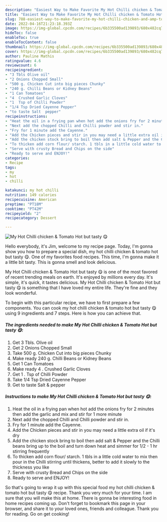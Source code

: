 ```yaml
---
description: "Easiest Way to Make Favorite My Hot Chilli chicken & Tomato Hot but tasty 😋"
title: "Easiest Way to Make Favorite My Hot Chilli chicken & Tomato Hot but tasty 😋"
slug: 788-easiest-way-to-make-favorite-my-hot-chilli-chicken-and-amp-tomato-hot-but-tasty
date: 2022-04-16T21:23:18.393Z
image: https://img-global.cpcdn.com/recipes/6b335500ad139893/680x482cq70/my-hot-chilli-chicken-tomato-hot-but-tasty-recipe-main-photo.jpg
hideToc: false
enableToc: true
enableTocContent: false
thumbnail: https://img-global.cpcdn.com/recipes/6b335500ad139893/680x482cq70/my-hot-chilli-chicken-tomato-hot-but-tasty-recipe-main-photo.jpg
cover: https://img-global.cpcdn.com/recipes/6b335500ad139893/680x482cq70/my-hot-chilli-chicken-tomato-hot-but-tasty-recipe-main-photo.jpg
author: Pauline Mathis
ratingvalue: 4.6
reviewcount: 6
recipeingredient:
- "3 Tbls Olive oil"
- "2 Onions Chopped Small"
- "500 g. Chicken Cut into big pieces Chunky"
- "240 g. Chilli Beans or Kidney Beans"
- "1 Can Tomatoes"
- "4  Crushed Garlic Cloves"
- "1  Tsp of Chilli Powder"
- "1/4 Tsp Dried Cayenne Pepper"
- "to taste Salt  pepper"
recipeinstructions:
- "Heat the oil in a frying pan when hot add the onions fry for 2 minutes then add the garlic and mix and stir for 1 more minute"
- "Next add the chopped Chilli and Chilli powder and stir in."
- "Fry for 1 minute add the Cayenne."
- "Add the Chicken pieces and stir in you may need a little extra oil if it&#39;s dry"
- "Add the chicken stock bring to boil then add salt & Pepper and the Chilli beans bring up to the boil and turn down heat and simmer for 1/2 - 1 hr stirring frequently"
- "To thicken add corn flour/ starch. 1 tbls in a little cold water to mix then pour in the Chilli stirring until thickens, better to add it slowly to the thickness you like"
- "Serve with crusty Bread and Chips on the side"
- "Ready to serve and ENJOY!"
categories:
- Recipe
tags:
- my
- hot
- chilli

katakunci: my hot chilli 
nutrition: 149 calories
recipecuisine: American
preptime: "PT18M"
cooktime: "PT42M"
recipeyield: "2"
recipecategory: Dessert

---
```



![My Hot Chilli chicken & Tomato Hot but tasty 😋](https://img-global.cpcdn.com/recipes/6b335500ad139893/680x482cq70/my-hot-chilli-chicken-tomato-hot-but-tasty-recipe-main-photo.jpg)

Hello everybody, it's Jim, welcome to my recipe page. Today, I'm gonna show you how to prepare a special dish, my hot chilli chicken & tomato hot but tasty 😋. One of my favorites food recipes. This time, I'm gonna make it a little bit tasty. This is gonna smell and look delicious.



My Hot Chilli chicken & Tomato Hot but tasty 😋 is one of the most favored of recent trending meals on earth. It's enjoyed by millions every day. It's simple, it's quick, it tastes delicious. My Hot Chilli chicken & Tomato Hot but tasty 😋 is something that I have loved my entire life. They're fine and they look wonderful.


To begin with this particular recipe, we have to first prepare a few components. You can cook my hot chilli chicken & tomato hot but tasty 😋 using 9 ingredients and 7 steps. Here is how you can achieve that.

<!--inarticleads1-->

##### The ingredients needed to make My Hot Chilli chicken & Tomato Hot but tasty 😋:

1. Get 3 Tbls. Olive oil
1. Get 2 Onions Chopped Small
1. Take 500 g. Chicken Cut into big pieces Chunky
1. Make ready 240 g. Chilli Beans or Kidney Beans
1. Get 1 Can Tomatoes
1. Make ready 4 . Crushed Garlic Cloves
1. Get 1 . Tsp of Chilli Powder
1. Take 1/4 Tsp Dried Cayenne Pepper
1. Get to taste Salt & pepper




<!--inarticleads2-->

##### Instructions to make My Hot Chilli chicken & Tomato Hot but tasty 😋:

1. Heat the oil in a frying pan when hot add the onions fry for 2 minutes then add the garlic and mix and stir for 1 more minute
1. Next add the chopped Chilli and Chilli powder and stir in.
1. Fry for 1 minute add the Cayenne.
1. Add the Chicken pieces and stir in you may need a little extra oil if it&#39;s dry
1. Add the chicken stock bring to boil then add salt & Pepper and the Chilli beans bring up to the boil and turn down heat and simmer for 1/2 - 1 hr stirring frequently
1. To thicken add corn flour/ starch. 1 tbls in a little cold water to mix then pour in the Chilli stirring until thickens, better to add it slowly to the thickness you like
1. Serve with crusty Bread and Chips on the side
1. Ready to serve and ENJOY!



So that's going to wrap it up with this special food my hot chilli chicken & tomato hot but tasty 😋 recipe. Thank you very much for your time. I am sure that you will make this at home. There is gonna be interesting food in home recipes coming up. Don't forget to bookmark this page in your browser, and share it to your loved ones, friends and colleague. Thank you for reading. Go on get cooking!
